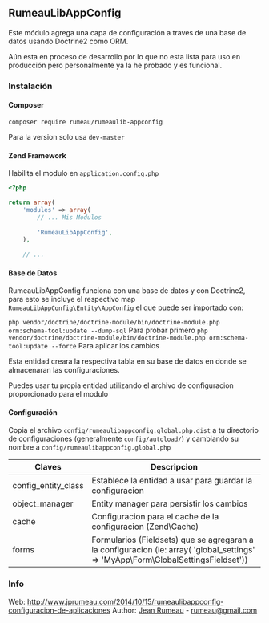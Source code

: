## RumeauLibAppConfig ##

Este módulo agrega una capa de configuración a traves de una base de 
datos usando Doctrine2 como ORM.

Aún esta en proceso de desarrollo por lo que no esta lista para uso en 
producción pero personalmente ya la he probado y es funcional.

### Instalación ###

#### Composer ####

```composer require rumeau/rumeaulib-appconfig```

Para la version solo usa ```dev-master```

#### Zend Framework ####

Habilita el modulo en ```application.config.php```

```php
<?php

return array(
    'modules' => array(
        // ... Mis Modulos
        
        'RumeauLibAppConfig',
    ),
    
    // ...
```

#### Base de Datos ####

RumeauLibAppConfig funciona con una base de datos y con Doctrine2, 
para esto se incluye el respectivo map ```RumeauLibAppConfig\Entity\AppConfig``` 
el que puede ser importado con:
 
```php vendor/doctrine/doctrine-module/bin/doctrine-module.php orm:schema-tool:update --dump-sql``` Para probar primero
```php vendor/doctrine/doctrine-module/bin/doctrine-module.php orm:schema-tool:update --force``` Para aplicar los cambios

Esta entidad creara la respectiva tabla en su base de datos en 
donde se almacenaran las configuraciones.

Puedes usar tu propia entidad utilizando el archivo de configuracion 
proporcionado para el modulo

#### Configuración ####

Copia el archivo ```config/rumeaulibappconfig.global.php.dist``` a tu 
directorio de configuraciones (generalmente ```config/autoload/```) y 
cambiando su nombre a ```config/rumeaulibappconfig.global.php```

|Claves|Descripcion|
|-------------------|-------------------------------------------------------------------------------|
|config_entity_class|Establece la entidad a usar para guardar la configuracion|
|object_manager|Entity manager para persistir los cambios|
|cache|Configuracion para el cache de la configuracion (Zend\Cache)
|forms|Formularios (Fieldsets) que se agregaran a la configuracion (ie: array( 'global_settings' => 'MyApp\Form\GlobalSettingsFieldset'))|

### Info ###

Web: http://www.jprumeau.com/2014/10/15/rumeaulibappconfig-configuracion-de-aplicaciones
Author: [Jean Rumeau](http://www.jprumeau.com/) - <rumeau@gmail.com> 
